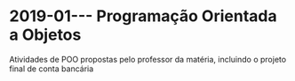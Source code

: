 # 2019-01--- Programação Orientada a Objetos
Atividades de POO propostas pelo professor da matéria, incluindo o projeto final de conta bancária
